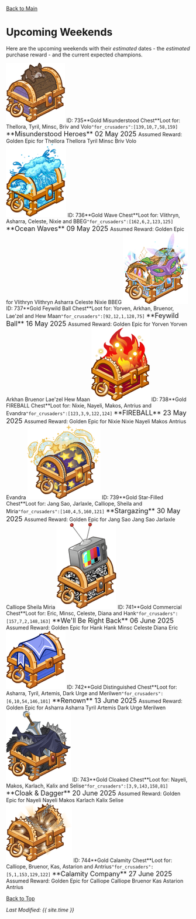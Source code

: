 [Back to Main](index.md)

# Upcoming Weekends

Here are the upcoming weekends with their *estimated* dates - the *estimated* purchase reward - and the current expected champions.

<span class="weekendsTableColumn">
    <span class="weekendTableRow">
        <span class="weekendTableIcon">
            <img src="images/weekends/735.png">
            <span class="weekendTooltipContents">ID: 735**Gold Misunderstood Chest**Loot for: Thellora, Tyril, Minsc, Briv and Volo<code>"for_crusaders":[139,10,7,58,159]</code></span>
        </span>
        <span class="weekendTableMain">
            <span class="weekendTableTitleRow">
                <span class="weekendTableContents" style="font-size:1.3em">
                    **Misunderstood Heroes**
                </span>
                <span class="weekendTableContents" style="font-size:1.3em">
                    02 May 2025
                </span>
            </span>
            <span class="weekendTableContentBlock">
                <span class="weekendTableReward">
                    <span class="weekendTableContents" style="padding-top:5px">
                        Assumed Reward:
                    </span>
                    <span class="weekendTableContents">
                        Golden Epic for Thellora
                    </span>
                </span>
                <span class="weekendTableChampions">
                    <span class="weekendTableChampion" style="background-image:url('images/portraits/thellora.png'">
                        <span class="weekendTableChampionNameplate">Thellora</span>
                    </span>
                    <span class="weekendTableChampion" style="background-image:url('images/portraits/tyril.png'">
                        <span class="weekendTableChampionNameplate">Tyril</span>
                    </span>
                    <span class="weekendTableChampion" style="background-image:url('images/portraits/minsc.png'">
                        <span class="weekendTableChampionNameplate">Minsc</span>
                    </span>
                    <span class="weekendTableChampion" style="background-image:url('images/portraits/briv.png'">
                        <span class="weekendTableChampionNameplate">Briv</span>
                    </span>
                    <span class="weekendTableChampion" style="background-image:url('images/portraits/volo.png'">
                        <span class="weekendTableChampionNameplate">Volo</span>
                    </span>
                </span>
            </span>
        </span>
    </span>
    <span class="weekendTableRow">
        <span class="weekendTableIcon">
            <img src="images/weekends/736.png">
            <span class="weekendTooltipContents">ID: 736**Gold Wave Chest**Loot for: Vlithryn, Asharra, Celeste, Nixie and BBEG<code>"for_crusaders":[162,6,2,123,125]</code></span>
        </span>
        <span class="weekendTableMain">
            <span class="weekendTableTitleRow">
                <span class="weekendTableContents" style="font-size:1.3em">
                    **Ocean Waves**
                </span>
                <span class="weekendTableContents" style="font-size:1.3em">
                    09 May 2025
                </span>
            </span>
            <span class="weekendTableContentBlock">
                <span class="weekendTableReward">
                    <span class="weekendTableContents" style="padding-top:5px">
                        Assumed Reward:
                    </span>
                    <span class="weekendTableContents">
                        Golden Epic for Vlithryn
                    </span>
                </span>
                <span class="weekendTableChampions">
                    <span class="weekendTableChampion" style="background-image:url('images/portraits/vlithryn.png'">
                        <span class="weekendTableChampionNameplate">Vlithryn</span>
                    </span>
                    <span class="weekendTableChampion" style="background-image:url('images/portraits/asharra.png'">
                        <span class="weekendTableChampionNameplate">Asharra</span>
                    </span>
                    <span class="weekendTableChampion" style="background-image:url('images/portraits/celeste.png'">
                        <span class="weekendTableChampionNameplate">Celeste</span>
                    </span>
                    <span class="weekendTableChampion" style="background-image:url('images/portraits/nixie.png'">
                        <span class="weekendTableChampionNameplate">Nixie</span>
                    </span>
                    <span class="weekendTableChampion" style="background-image:url('images/portraits/bbeg.png'">
                        <span class="weekendTableChampionNameplate">BBEG</span>
                    </span>
                </span>
            </span>
        </span>
    </span>
    <span class="weekendTableRow">
        <span class="weekendTableIcon">
            <img src="images/weekends/737.png">
            <span class="weekendTooltipContents">ID: 737**Gold Feywild Ball Chest**Loot for: Yorven, Arkhan, Bruenor, Lae'zel and Hew Maan<code>"for_crusaders":[92,12,1,128,75]</code></span>
        </span>
        <span class="weekendTableMain">
            <span class="weekendTableTitleRow">
                <span class="weekendTableContents" style="font-size:1.3em">
                    **Feywild Ball**
                </span>
                <span class="weekendTableContents" style="font-size:1.3em">
                    16 May 2025
                </span>
            </span>
            <span class="weekendTableContentBlock">
                <span class="weekendTableReward">
                    <span class="weekendTableContents" style="padding-top:5px">
                        Assumed Reward:
                    </span>
                    <span class="weekendTableContents">
                        Golden Epic for Yorven
                    </span>
                </span>
                <span class="weekendTableChampions">
                    <span class="weekendTableChampion" style="background-image:url('images/portraits/yorven.png'">
                        <span class="weekendTableChampionNameplate">Yorven</span>
                    </span>
                    <span class="weekendTableChampion" style="background-image:url('images/portraits/arkhan.png'">
                        <span class="weekendTableChampionNameplate">Arkhan</span>
                    </span>
                    <span class="weekendTableChampion" style="background-image:url('images/portraits/bruenor.png'">
                        <span class="weekendTableChampionNameplate">Bruenor</span>
                    </span>
                    <span class="weekendTableChampion" style="background-image:url('images/portraits/laezel.png'">
                        <span class="weekendTableChampionNameplate">Lae'zel</span>
                    </span>
                    <span class="weekendTableChampion" style="background-image:url('images/portraits/hewmaan.png'">
                        <span class="weekendTableChampionNameplate">Hew Maan</span>
                    </span>
                </span>
            </span>
        </span>
    </span>
    <span class="weekendTableRow">
        <span class="weekendTableIcon">
            <img src="images/weekends/738.png">
            <span class="weekendTooltipContents">ID: 738**Gold FIREBALL Chest**Loot for: Nixie, Nayeli, Makos, Antrius and Evandra<code>"for_crusaders":[123,3,9,122,124]</code></span>
        </span>
        <span class="weekendTableMain">
            <span class="weekendTableTitleRow">
                <span class="weekendTableContents" style="font-size:1.3em">
                    **FIREBALL**
                </span>
                <span class="weekendTableContents" style="font-size:1.3em">
                    23 May 2025
                </span>
            </span>
            <span class="weekendTableContentBlock">
                <span class="weekendTableReward">
                    <span class="weekendTableContents" style="padding-top:5px">
                        Assumed Reward:
                    </span>
                    <span class="weekendTableContents">
                        Golden Epic for Nixie
                    </span>
                </span>
                <span class="weekendTableChampions">
                    <span class="weekendTableChampion" style="background-image:url('images/portraits/nixie.png'">
                        <span class="weekendTableChampionNameplate">Nixie</span>
                    </span>
                    <span class="weekendTableChampion" style="background-image:url('images/portraits/nayeli.png'">
                        <span class="weekendTableChampionNameplate">Nayeli</span>
                    </span>
                    <span class="weekendTableChampion" style="background-image:url('images/portraits/makos.png'">
                        <span class="weekendTableChampionNameplate">Makos</span>
                    </span>
                    <span class="weekendTableChampion" style="background-image:url('images/portraits/antrius.png'">
                        <span class="weekendTableChampionNameplate">Antrius</span>
                    </span>
                    <span class="weekendTableChampion" style="background-image:url('images/portraits/evandra.png'">
                        <span class="weekendTableChampionNameplate">Evandra</span>
                    </span>
                </span>
            </span>
        </span>
    </span>
    <span class="weekendTableRow">
        <span class="weekendTableIcon">
            <img src="images/weekends/739.png">
            <span class="weekendTooltipContents">ID: 739**Gold Star-Filled Chest**Loot for: Jang Sao, Jarlaxle, Calliope, Sheila and Miria<code>"for_crusaders":[140,4,5,160,121]</code></span>
        </span>
        <span class="weekendTableMain">
            <span class="weekendTableTitleRow">
                <span class="weekendTableContents" style="font-size:1.3em">
                    **Stargazing**
                </span>
                <span class="weekendTableContents" style="font-size:1.3em">
                    30 May 2025
                </span>
            </span>
            <span class="weekendTableContentBlock">
                <span class="weekendTableReward">
                    <span class="weekendTableContents" style="padding-top:5px">
                        Assumed Reward:
                    </span>
                    <span class="weekendTableContents">
                        Golden Epic for Jang Sao
                    </span>
                </span>
                <span class="weekendTableChampions">
                    <span class="weekendTableChampion" style="background-image:url('images/portraits/jangsao.png'">
                        <span class="weekendTableChampionNameplate">Jang Sao</span>
                    </span>
                    <span class="weekendTableChampion" style="background-image:url('images/portraits/jarlaxle.png'">
                        <span class="weekendTableChampionNameplate">Jarlaxle</span>
                    </span>
                    <span class="weekendTableChampion" style="background-image:url('images/portraits/calliope.png'">
                        <span class="weekendTableChampionNameplate">Calliope</span>
                    </span>
                    <span class="weekendTableChampion" style="background-image:url('images/portraits/sheila.png'">
                        <span class="weekendTableChampionNameplate">Sheila</span>
                    </span>
                    <span class="weekendTableChampion" style="background-image:url('images/portraits/miria.png'">
                        <span class="weekendTableChampionNameplate">Miria</span>
                    </span>
                </span>
            </span>
        </span>
    </span>
    <span class="weekendTableRow">
        <span class="weekendTableIcon">
            <img src="images/weekends/741.png">
            <span class="weekendTooltipContents">ID: 741**Gold Commercial Chest**Loot for: Eric, Minsc, Celeste, Diana and Hank<code>"for_crusaders":[157,7,2,148,163]</code></span>
        </span>
        <span class="weekendTableMain">
            <span class="weekendTableTitleRow">
                <span class="weekendTableContents" style="font-size:1.3em">
                    **We'll Be Right Back**
                </span>
                <span class="weekendTableContents" style="font-size:1.3em">
                    06 June 2025
                </span>
            </span>
            <span class="weekendTableContentBlock">
                <span class="weekendTableReward">
                    <span class="weekendTableContents" style="padding-top:5px">
                        Assumed Reward:
                    </span>
                    <span class="weekendTableContents">
                        Golden Epic for Hank
                    </span>
                </span>
                <span class="weekendTableChampions">
                    <span class="weekendTableChampion" style="background-image:url('images/portraits/hank.png'">
                        <span class="weekendTableChampionNameplate">Hank</span>
                    </span>
                    <span class="weekendTableChampion" style="background-image:url('images/portraits/minsc.png'">
                        <span class="weekendTableChampionNameplate">Minsc</span>
                    </span>
                    <span class="weekendTableChampion" style="background-image:url('images/portraits/celeste.png'">
                        <span class="weekendTableChampionNameplate">Celeste</span>
                    </span>
                    <span class="weekendTableChampion" style="background-image:url('images/portraits/diana.png'">
                        <span class="weekendTableChampionNameplate">Diana</span>
                    </span>
                    <span class="weekendTableChampion" style="background-image:url('images/portraits/eric.png'">
                        <span class="weekendTableChampionNameplate">Eric</span>
                    </span>
                </span>
            </span>
        </span>
    </span>
    <span class="weekendTableRow">
        <span class="weekendTableIcon">
            <img src="images/weekends/742.png">
            <span class="weekendTooltipContents">ID: 742**Gold Distinguished Chest**Loot for: Asharra, Tyril, Artemis, Dark Urge and Merilwen<code>"for_crusaders":[6,10,54,146,101]</code></span>
        </span>
        <span class="weekendTableMain">
            <span class="weekendTableTitleRow">
                <span class="weekendTableContents" style="font-size:1.3em">
                    **Renown**
                </span>
                <span class="weekendTableContents" style="font-size:1.3em">
                    13 June 2025
                </span>
            </span>
            <span class="weekendTableContentBlock">
                <span class="weekendTableReward">
                    <span class="weekendTableContents" style="padding-top:5px">
                        Assumed Reward:
                    </span>
                    <span class="weekendTableContents">
                        Golden Epic for Asharra
                    </span>
                </span>
                <span class="weekendTableChampions">
                    <span class="weekendTableChampion" style="background-image:url('images/portraits/asharra.png'">
                        <span class="weekendTableChampionNameplate">Asharra</span>
                    </span>
                    <span class="weekendTableChampion" style="background-image:url('images/portraits/tyril.png'">
                        <span class="weekendTableChampionNameplate">Tyril</span>
                    </span>
                    <span class="weekendTableChampion" style="background-image:url('images/portraits/artemis.png'">
                        <span class="weekendTableChampionNameplate">Artemis</span>
                    </span>
                    <span class="weekendTableChampion" style="background-image:url('images/portraits/darkurge.png'">
                        <span class="weekendTableChampionNameplate">Dark Urge</span>
                    </span>
                    <span class="weekendTableChampion" style="background-image:url('images/portraits/merilwen.png'">
                        <span class="weekendTableChampionNameplate">Merilwen</span>
                    </span>
                </span>
            </span>
        </span>
    </span>
    <span class="weekendTableRow">
        <span class="weekendTableIcon">
            <img src="images/weekends/743.png">
            <span class="weekendTooltipContents">ID: 743**Gold Cloaked Chest**Loot for: Nayeli, Makos, Karlach, Kalix and Selise<code>"for_crusaders":[3,9,143,158,81]</code></span>
        </span>
        <span class="weekendTableMain">
            <span class="weekendTableTitleRow">
                <span class="weekendTableContents" style="font-size:1.3em">
                    **Cloak & Dagger**
                </span>
                <span class="weekendTableContents" style="font-size:1.3em">
                    20 June 2025
                </span>
            </span>
            <span class="weekendTableContentBlock">
                <span class="weekendTableReward">
                    <span class="weekendTableContents" style="padding-top:5px">
                        Assumed Reward:
                    </span>
                    <span class="weekendTableContents">
                        Golden Epic for Nayeli
                    </span>
                </span>
                <span class="weekendTableChampions">
                    <span class="weekendTableChampion" style="background-image:url('images/portraits/nayeli.png'">
                        <span class="weekendTableChampionNameplate">Nayeli</span>
                    </span>
                    <span class="weekendTableChampion" style="background-image:url('images/portraits/makos.png'">
                        <span class="weekendTableChampionNameplate">Makos</span>
                    </span>
                    <span class="weekendTableChampion" style="background-image:url('images/portraits/karlach.png'">
                        <span class="weekendTableChampionNameplate">Karlach</span>
                    </span>
                    <span class="weekendTableChampion" style="background-image:url('images/portraits/kalix.png'">
                        <span class="weekendTableChampionNameplate">Kalix</span>
                    </span>
                    <span class="weekendTableChampion" style="background-image:url('images/portraits/selise.png'">
                        <span class="weekendTableChampionNameplate">Selise</span>
                    </span>
                </span>
            </span>
        </span>
    </span>
    <span class="weekendTableRow">
        <span class="weekendTableIcon">
            <img src="images/weekends/744.png">
            <span class="weekendTooltipContents">ID: 744**Gold Calamity Chest**Loot for: Calliope, Bruenor, Kas, Astarion and Antrius<code>"for_crusaders":[5,1,153,129,122]</code></span>
        </span>
        <span class="weekendTableMain">
            <span class="weekendTableTitleRow">
                <span class="weekendTableContents" style="font-size:1.3em">
                    **Calamity Company**
                </span>
                <span class="weekendTableContents" style="font-size:1.3em">
                    27 June 2025
                </span>
            </span>
            <span class="weekendTableContentBlock">
                <span class="weekendTableReward">
                    <span class="weekendTableContents" style="padding-top:5px">
                        Assumed Reward:
                    </span>
                    <span class="weekendTableContents">
                        Golden Epic for Calliope
                    </span>
                </span>
                <span class="weekendTableChampions">
                    <span class="weekendTableChampion" style="background-image:url('images/portraits/calliope.png'">
                        <span class="weekendTableChampionNameplate">Calliope</span>
                    </span>
                    <span class="weekendTableChampion" style="background-image:url('images/portraits/bruenor.png'">
                        <span class="weekendTableChampionNameplate">Bruenor</span>
                    </span>
                    <span class="weekendTableChampion" style="background-image:url('images/portraits/kas.png'">
                        <span class="weekendTableChampionNameplate">Kas</span>
                    </span>
                    <span class="weekendTableChampion" style="background-image:url('images/portraits/astarion.png'">
                        <span class="weekendTableChampionNameplate">Astarion</span>
                    </span>
                    <span class="weekendTableChampion" style="background-image:url('images/portraits/antrius.png'">
                        <span class="weekendTableChampionNameplate">Antrius</span>
                    </span>
                </span>
            </span>
        </span>
    </span>
</span>

[Back to Top](#top)

*Last Modified: {{ site.time }}*
